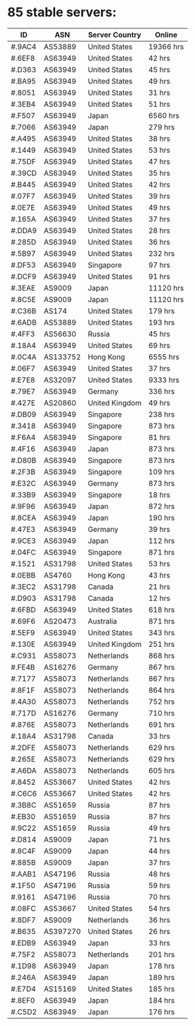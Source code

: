 # 85 stable servers:

| ID | ASN | Server Country | Online |
| ------ | ------ | ------ | ------ |
| #.9AC4 | AS53889 | United States | 19366 hrs |
| #.6EF8 | AS63949 | United States | 42 hrs |
| #.D363 | AS63949 | United States | 45 hrs |
| #.BA95 | AS63949 | United States | 49 hrs |
| #.8051 | AS63949 | United States | 31 hrs |
| #.3EB4 | AS63949 | United States | 51 hrs |
| #.F507 | AS63949 | Japan | 6560 hrs |
| #.7066 | AS63949 | Japan | 279 hrs |
| #.A495 | AS63949 | United States | 38 hrs |
| #.1449 | AS63949 | United States | 53 hrs |
| #.75DF | AS63949 | United States | 47 hrs |
| #.39CD | AS63949 | United States | 35 hrs |
| #.B445 | AS63949 | United States | 42 hrs |
| #.07F7 | AS63949 | United States | 39 hrs |
| #.0E7E | AS63949 | United States | 49 hrs |
| #.165A | AS63949 | United States | 37 hrs |
| #.DDA9 | AS63949 | United States | 28 hrs |
| #.285D | AS63949 | United States | 36 hrs |
| #.5B97 | AS63949 | United States | 232 hrs |
| #.DF53 | AS63949 | Singapore | 97 hrs |
| #.DCF9 | AS63949 | United States | 91 hrs |
| #.3EAE | AS9009 | Japan | 11120 hrs |
| #.8C5E | AS9009 | Japan | 11120 hrs |
| #.C36B | AS174 | United States | 179 hrs |
| #.6ADB | AS53889 | United States | 193 hrs |
| #.4FF3 | AS56630 | Russia | 45 hrs |
| #.18A4 | AS63949 | United States | 69 hrs |
| #.0C4A | AS133752 | Hong Kong | 6555 hrs |
| #.06F7 | AS63949 | United States | 37 hrs |
| #.E7E8 | AS32097 | United States | 9333 hrs |
| #.79E7 | AS63949 | Germany | 336 hrs |
| #.427E | AS20860 | United Kingdom | 49 hrs |
| #.DB09 | AS63949 | Singapore | 238 hrs |
| #.3418 | AS63949 | Singapore | 873 hrs |
| #.F6A4 | AS63949 | Singapore | 81 hrs |
| #.4F16 | AS63949 | Japan | 873 hrs |
| #.D80B | AS63949 | Singapore | 873 hrs |
| #.2F3B | AS63949 | Singapore | 109 hrs |
| #.E32C | AS63949 | Germany | 873 hrs |
| #.33B9 | AS63949 | Singapore | 18 hrs |
| #.9F96 | AS63949 | Japan | 872 hrs |
| #.8CEA | AS63949 | Japan | 190 hrs |
| #.47E3 | AS63949 | Germany | 39 hrs |
| #.9CE3 | AS63949 | Japan | 112 hrs |
| #.04FC | AS63949 | Singapore | 871 hrs |
| #.1521 | AS31798 | United States | 53 hrs |
| #.0EBB | AS4760 | Hong Kong | 43 hrs |
| #.3EC2 | AS31798 | Canada | 21 hrs |
| #.D903 | AS31798 | Canada | 12 hrs |
| #.6FBD | AS63949 | United States | 618 hrs |
| #.69F6 | AS20473 | Australia | 871 hrs |
| #.5EF9 | AS63949 | United States | 343 hrs |
| #.130E | AS63949 | United Kingdom | 251 hrs |
| #.C931 | AS58073 | Netherlands | 868 hrs |
| #.FE4B | AS16276 | Germany | 867 hrs |
| #.7177 | AS58073 | Netherlands | 867 hrs |
| #.8F1F | AS58073 | Netherlands | 864 hrs |
| #.4A30 | AS58073 | Netherlands | 752 hrs |
| #.717D | AS16276 | Germany | 710 hrs |
| #.876E | AS58073 | Netherlands | 691 hrs |
| #.18A4 | AS31798 | Canada | 33 hrs |
| #.2DFE | AS58073 | Netherlands | 629 hrs |
| #.265E | AS58073 | Netherlands | 629 hrs |
| #.A6DA | AS58073 | Netherlands | 605 hrs |
| #.8452 | AS53667 | United States | 42 hrs |
| #.C6C6 | AS53667 | United States | 42 hrs |
| #.3B8C | AS51659 | Russia | 87 hrs |
| #.EB30 | AS51659 | Russia | 87 hrs |
| #.9C22 | AS51659 | Russia | 49 hrs |
| #.D814 | AS9009 | Japan | 71 hrs |
| #.8C4F | AS9009 | Japan | 44 hrs |
| #.885B | AS9009 | Japan | 37 hrs |
| #.AAB1 | AS47196 | Russia | 48 hrs |
| #.1F50 | AS47196 | Russia | 59 hrs |
| #.9161 | AS47196 | Russia | 70 hrs |
| #.08FC | AS53667 | United States | 54 hrs |
| #.8DF7 | AS9009 | Netherlands | 36 hrs |
| #.B635 | AS397270 | United States | 26 hrs |
| #.EDB9 | AS63949 | Japan | 33 hrs |
| #.75F2 | AS58073 | Netherlands | 201 hrs |
| #.1D98 | AS63949 | Japan | 178 hrs |
| #.246A | AS63949 | Japan | 189 hrs |
| #.E7D4 | AS15169 | United States | 185 hrs |
| #.8EF0 | AS63949 | Japan | 184 hrs |
| #.C5D2 | AS63949 | Japan | 176 hrs |

